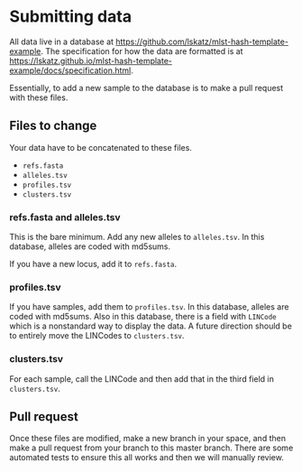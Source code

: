 # Submitting data

All data live in a database at <https://github.com/lskatz/mlst-hash-template-example>.
The specification for how the data are formatted is at <https://lskatz.github.io/mlst-hash-template-example/docs/specification.html>.

Essentially, to add a new sample to the database is to make a pull request with these files.

## Files to change

Your data have to be concatenated to these files.

* `refs.fasta`
* `alleles.tsv`
* `profiles.tsv`
* `clusters.tsv`

### refs.fasta and alleles.tsv

This is the bare minimum.
Add any new alleles to `alleles.tsv`.
In this database, alleles are coded with md5sums.

If you have a new locus, add it to `refs.fasta`.

### profiles.tsv

If you have samples, add them to `profiles.tsv`.
In this database, alleles are coded with md5sums.
Also in this database, there is a field with `LINCode` which is a nonstandard way to display the data.
A future direction should be to entirely move the LINCodes to `clusters.tsv`.

### clusters.tsv

For each sample, call the LINCode and then add that in the third field in `clusters.tsv`.

## Pull request

Once these files are modified, make a new branch in your space, and then make a pull request from your branch to this master branch.
There are some automated tests to ensure this all works and then we will manually review.
